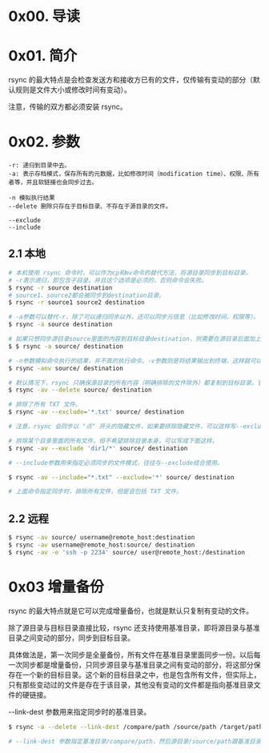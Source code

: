 # 0x00. 导读

# 0x01. 简介

rsync 的最大特点是会检查发送方和接收方已有的文件，仅传输有变动的部分（默认规则是文件大小或修改时间有变动）。

注意，传输的双方都必须安装 rsync。

# 0x02. 参数

```
-r: 递归到目录中去。
-a: 表示存档模式，保存所有的元数据，比如修改时间（modification time）、权限、所有者等，并且软链接也会同步过去。

-n 模拟执行结果
--delete 删除只存在于目标目录、不存在于源目录的文件。

--exclude
--include
```

## 2.1 本地

```bash
# 本机使用 rsync 命令时，可以作为cp和mv命令的替代方法，将源目录同步到目标目录。
# -r表示递归，即包含子目录。并且这个选项是必须的，否则命令会失败。
$ rsync -r source destination
# source1、source2都会被同步到destination目录。
$ rsync -r source1 source2 destination
```

```bash
# -a参数可以替代-r，除了可以递归同步以外，还可以同步元信息（比如修改时间、权限等）。
$ rsync -a source destination

# 如果只想同步源目录source里面的内容到目标目录destination，则需要在源目录后面加上斜杠。
$ $ rsync -a source/ destination
```

```bash
# -n参数模拟命令执行的结果，并不真的执行命令。-v参数则是将结果输出到终端，这样就可以看到哪些内容会被同步。
$ rsync -anv source/ destination
```

```bash
# 默认情况下，rsync 只确保源目录的所有内容（明确排除的文件除外）都复制到目标目录。它不会使两个目录保持相同，并且不会删除文件。如果要使得目标目录成为源目录的镜像副本，则必须使用--delete参数，这将删除只存在于目标目录、不存在于源目录的文件。
$ rsync -av --delete source/ destination
```

```bash
# 排除了所有 TXT 文件。
$ rsync -av --exclude='*.txt' source/ destination

# 注意，rsync 会同步以 "点" 开头的隐藏文件，如果要排除隐藏文件，可以这样写--exclude=".*"

# 排除某个目录里面的所有文件，但不希望排除目录本身，可以写成下面这样。
$ rsync -av --exclude 'dir1/*' source/ destination
```

```bash
# --include参数用来指定必须同步的文件模式，往往与--exclude结合使用。

$ rsync -av --include="*.txt" --exclude='*' source/ destination

# 上面命令指定同步时，排除所有文件，但是会包括 TXT 文件。
```

## 2.2 远程

```bash
$ rsync -av source/ username@remote_host:destination
$ rsync -av username@remote_host:source/ destination
$ rsync -av -e 'ssh -p 2234' source/ user@remote_host:/destination

```

# 0x03 增量备份
rsync 的最大特点就是它可以完成增量备份，也就是默认只复制有变动的文件。

除了源目录与目标目录直接比较，rsync 还支持使用基准目录，即将源目录与基准目录之间变动的部分，同步到目标目录。

具体做法是，第一次同步是全量备份，所有文件在基准目录里面同步一份。以后每一次同步都是增量备份，只同步源目录与基准目录之间有变动的部分，将这部分保存在一个新的目标目录。这个新的目标目录之中，也是包含所有文件，但实际上，只有那些变动过的文件是存在于该目录，其他没有变动的文件都是指向基准目录文件的硬链接。

--link-dest 参数用来指定同步时的基准目录。

```bash
$ rsync -a --delete --link-dest /compare/path /source/path /target/path

# --link-dest 参数指定基准目录/compare/path，然后源目录/source/path跟基准目录进行比较，找出变动的文件，将它们拷贝到目标目录/target/path。那些没变动的文件则会生成硬链接。这个命令的第一次备份时是全量备份，后面就都是增量备份了。
```